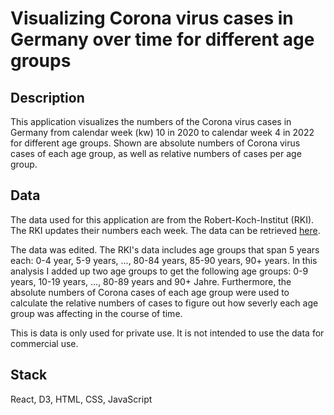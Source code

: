 # Visualizing Corona virus cases in Germany over time for different age groups

## Description

This application visualizes the numbers of the Corona virus cases in Germany from calendar week (kw) 10 in 2020 to calendar week 4 in 2022 for different age groups. Shown are absolute numbers of Corona virus cases of each age group, as well as relative numbers of cases per age group.

## Data

The data used for this application are from the Robert-Koch-Institut (RKI). The RKI updates their numbers each week. The data can be retrieved [here](https://www.rki.de/DE/Content/InfAZ/N/Neuartiges_Coronavirus/Daten/Altersverteilung.html).

The data was edited. The RKI's data includes age groups that span 5 years each: 0-4 year, 5-9 years, ..., 80-84 years, 85-90 years, 90+ years. In this analysis I added up two age groups to get the following age groups: 0-9 years, 10-19 years, ..., 80-89 years and 90+ Jahre. Furthermore, the absolute numbers of Corona cases of each age group were used to calculate the relative numbers of cases to figure out how severly each age group was affecting in the course of time.

This is data is only used for private use. It is not intended to use the data for commercial use.

## Stack

React, D3, HTML, CSS, JavaScript
